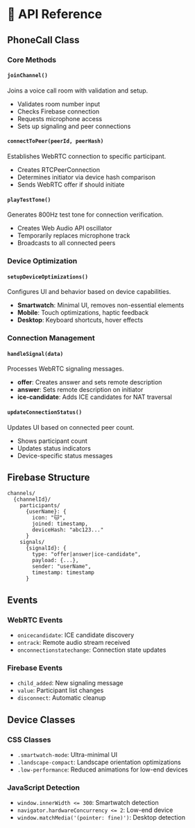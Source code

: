 # 🔧 API Reference

## PhoneCall Class

### Core Methods

#### `joinChannel()`

Joins a voice call room with validation and setup.

- Validates room number input
- Checks Firebase connection
- Requests microphone access
- Sets up signaling and peer connections

#### `connectToPeer(peerId, peerHash)`

Establishes WebRTC connection to specific participant.

- Creates RTCPeerConnection
- Determines initiator via device hash comparison
- Sends WebRTC offer if should initiate

#### `playTestTone()`

Generates 800Hz test tone for connection verification.

- Creates Web Audio API oscillator
- Temporarily replaces microphone track
- Broadcasts to all connected peers

### Device Optimization

#### `setupDeviceOptimizations()`

Configures UI and behavior based on device capabilities.

- **Smartwatch**: Minimal UI, removes non-essential elements
- **Mobile**: Touch optimizations, haptic feedback
- **Desktop**: Keyboard shortcuts, hover effects

### Connection Management

#### `handleSignal(data)`

Processes WebRTC signaling messages.

- **offer**: Creates answer and sets remote description
- **answer**: Sets remote description on initiator
- **ice-candidate**: Adds ICE candidates for NAT traversal

#### `updateConnectionStatus()`

Updates UI based on connected peer count.

- Shows participant count
- Updates status indicators
- Device-specific status messages

## Firebase Structure

```
channels/
  {channelId}/
    participants/
      {userName}: {
        icon: "🐱",
        joined: timestamp,
        deviceHash: "abc123..."
      }
    signals/
      {signalId}: {
        type: "offer|answer|ice-candidate",
        payload: {...},
        sender: "userName",
        timestamp: timestamp
      }
```

## Events

### WebRTC Events

- `onicecandidate`: ICE candidate discovery
- `ontrack`: Remote audio stream received
- `onconnectionstatechange`: Connection state updates

### Firebase Events

- `child_added`: New signaling message
- `value`: Participant list changes
- `disconnect`: Automatic cleanup

## Device Classes

### CSS Classes

- `.smartwatch-mode`: Ultra-minimal UI
- `.landscape-compact`: Landscape orientation optimizations
- `.low-performance`: Reduced animations for low-end devices

### JavaScript Detection

- `window.innerWidth <= 300`: Smartwatch detection
- `navigator.hardwareConcurrency <= 2`: Low-end device
- `window.matchMedia('(pointer: fine)')`: Desktop detection
